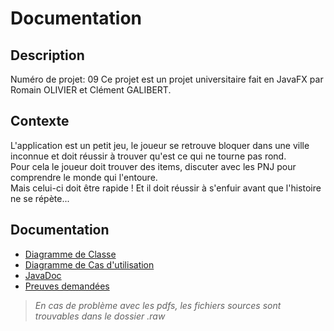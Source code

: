 # Documentation

## Description

Numéro de projet: 09
Ce projet est un projet universitaire fait en JavaFX par Romain OLIVIER et Clément GALIBERT.  

## Contexte

L'application est un petit jeu, le joueur se retrouve bloquer dans une ville inconnue et doit réussir à trouver qu'est ce qui ne tourne pas rond.  
Pour cela le joueur doit trouver des items, discuter avec les PNJ pour comprendre le monde qui l'entoure.  
Mais celui-ci doit être rapide ! Et il doit réussir à s'enfuir avant que l'histoire ne se répète...

## Documentation

- [Diagramme de Classe](./Classe.pdf)
- [Diagramme de Cas d'utilisation](./UseCase.pdf)
- [JavaDoc](./javadoc/index.html)
- [Preuves demandées](./Preuves.pdf)

> *En cas de problème avec les pdfs, les fichiers sources sont trouvables dans le dossier .raw*
